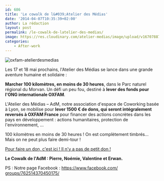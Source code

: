 ```yaml
---
id: 686
title: 'Le cowalk de l&#039;Atelier des Médias'
date: '2014-04-07T10:35:39+02:00'
author: La rédaction
layout: post
permalink: /le-cowalk-de-latelier-des-medias/
image: https://res.cloudinary.com/atelier-medias/image/upload/v1670788742/blog/iklpbtjl3wj5flchy4hw.jpg
categories:
    - After-work
---
```


![oxfam-atelierdesmedias](https://res.cloudinary.com/atelier-medias/image/upload/v1670788742/blog/iklpbtjl3wj5flchy4hw.jpg)

Les 17 et 18 mai prochains, l'Atelier des Médias se lance dans une grande aventure humaine et solidaire :

**Marcher 100 kilomètres, en moins de 30 heures**, dans le Parc naturel régional du Morvan. Un défi un peu fou, destiné à **lever des fonds pour l'ONG internationale OXFAM**.

L'Atelier des Médias – AdM, notre association d'espace de Coworking basée à Lyon, se mobilise pour **lever 1500 € de dons, qui seront intégralement reversés à OXFAM France** pour financer des actions concrètes dans les pays en développement : actions humanitaires, protection de l'environnement, …

100 kilomètres en moins de 30 heures ! On est complètement timbrés… Mais on ne peut plus faire demi-tour !

[Pour faire un don, c'est ici ! Il n'y a pas de petit don !](https://oxfamtrailwalker2014.alvarum.com/cowalkdeladm)

**Le Cowalk de l'AdM : Pierre, Noémie, Valentine et Erwan.**

PS : Notre page Facebook : [https://www.facebook.com/<wbr></wbr>groups/762514370450175/](https://www.facebook.com/groups/762514370450175/)
